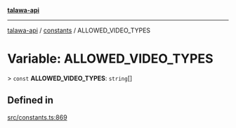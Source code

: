 [**talawa-api**](../../README.md)

***

[talawa-api](../../modules.md) / [constants](../README.md) / ALLOWED\_VIDEO\_TYPES

# Variable: ALLOWED\_VIDEO\_TYPES

\> `const` **ALLOWED\_VIDEO\_TYPES**: `string`[]

## Defined in

[src/constants.ts:869](https://github.com/PalisadoesFoundation/talawa-api/blob/3a5276aff43f5de4f7fab3ec9683a420dcdc7a06/src/constants.ts#L869)
